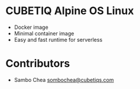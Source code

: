 # CUBETIQ Alpine OS Linux
- Docker image
- Minimal container image
- Easy and fast runtime for serverless

# Contributors
- Sambo Chea <sombochea@cubetiqs.com>